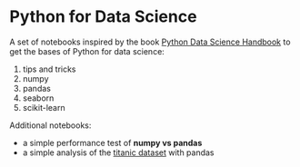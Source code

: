 # Python for Data Science

A set of notebooks inspired by the book [Python Data Science Handbook](https://jakevdp.github.io/PythonDataScienceHandbook/index.html) to get the bases of Python for data science:
1. tips and tricks
2. numpy
3. pandas
4. seaborn
5. scikit-learn

Additional notebooks:
* a simple performance test of **numpy vs pandas**
* a simple analysis of the [titanic dataset](https://www.kaggle.com/c/titanic/data) with pandas
